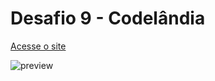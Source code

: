 # Desafio 9 - Codelândia
 
 [Acesse o site](https://lipebarros.github.io/desafio-9-codelandia/)
 
![preview](https://user-images.githubusercontent.com/92649421/147893390-d85ea993-37d7-4929-afbf-25f80077be22.png)
